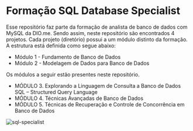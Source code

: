 # Formação SQL Database Specialist

Esse repositório faz parte da formação de analista de banco de dados com MySQL da DIO.me. Sendo assim, neste repositório são encontrados 
4 projetos. Cada projeto (diretório) possui a um módulo distinto da formação. A estrutura está definida como segue abaixo:

- Módulo 1 - Fundamento de Banco de Dados
- Módulo 2 - Modelagem de Dados para Banco de Dados

Os módulos a seguir estão presentes neste repositório.

- MÓDULO 3. Explorando a Linguagem de Consulta a Banco de Dados SQL – Structured Query Language
- MÓDULO 4. Técnicas Avançadas de Banco de Dados
- MÓDULO 5. Técnicas de Recuperação e Controle de Concorrência em Banco de Dados

![sql-specialist](https://user-images.githubusercontent.com/104107851/221618500-75c11f01-e466-4074-805d-6ed30ce0afc1.jpg)
